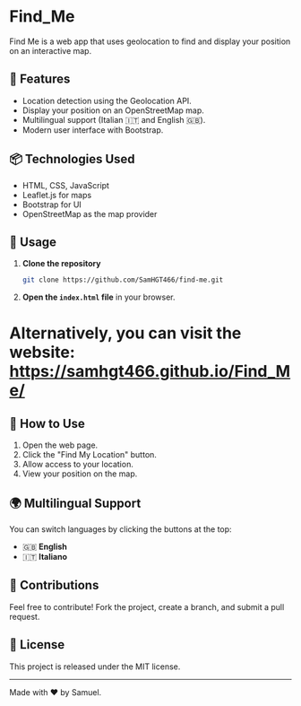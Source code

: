 # Find_Me
Find Me is a web app that uses geolocation to find and display your position on an interactive map.

## 🚀 Features
- Location detection using the Geolocation API.
- Display your position on an OpenStreetMap map.
- Multilingual support (Italian 🇮🇹 and English 🇬🇧).
- Modern user interface with Bootstrap.

## 📦 Technologies Used
- HTML, CSS, JavaScript
- Leaflet.js for maps
- Bootstrap for UI
- OpenStreetMap as the map provider

## 📜 Usage
1. **Clone the repository**
   ```bash
   git clone https://github.com/SamHGT466/find-me.git
   ```
2. **Open the `index.html` file** in your browser.
# Alternatively, you can visit the website: https://samhgt466.github.io/Find_Me/
## 📖 How to Use
1. Open the web page.
2. Click the "Find My Location" button.
3. Allow access to your location.
4. View your position on the map.

## 🌍 Multilingual Support
You can switch languages by clicking the buttons at the top:
- 🇬🇧 **English**
- 🇮🇹 **Italiano**

## 🤝 Contributions
Feel free to contribute! Fork the project, create a branch, and submit a pull request.

## 📜 License
This project is released under the MIT license.

---
Made with ❤️ by Samuel.
